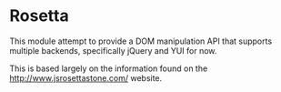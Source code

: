 # Rosetta

This module attempt to provide a DOM manipulation API that
supports multiple backends, specifically jQuery and YUI for
now.

This is based largely on the information found on the
http://www.jsrosettastone.com/ website.

